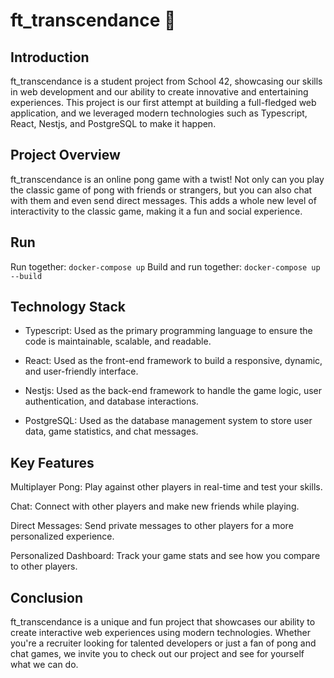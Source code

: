 # ft_transcendance 🏓

## Introduction
ft_transcendance is a student project from School 42, showcasing our skills in web development and our ability to create innovative and entertaining experiences. This project is our first attempt at building a full-fledged web application, and we leveraged modern technologies such as Typescript, React, Nestjs, and PostgreSQL to make it happen.

## Project Overview
ft_transcendance is an online pong game with a twist! Not only can you play the classic game of pong with friends or strangers, but you can also chat with them and even send direct messages. This adds a whole new level of interactivity to the classic game, making it a fun and social experience.

## Run
Run together: `docker-compose up`
Build and run together: `docker-compose up --build`

## Technology Stack
- Typescript: Used as the primary programming language to ensure the code is maintainable, scalable, and readable.

- React: Used as the front-end framework to build a responsive, dynamic, and user-friendly interface.

- Nestjs: Used as the back-end framework to handle the game logic, user authentication, and database interactions.

- PostgreSQL: Used as the database management system to store user data, game statistics, and chat messages.


## Key Features
Multiplayer Pong: Play against other players in real-time and test your skills.

Chat: Connect with other players and make new friends while playing.

Direct Messages: Send private messages to other players for a more personalized experience.

Personalized Dashboard: Track your game stats and see how you compare to other players.


## Conclusion
ft_transcendance is a unique and fun project that showcases our ability to create interactive web experiences using modern technologies. Whether you're a recruiter looking for talented developers or just a fan of pong and chat games, we invite you to check out our project and see for yourself what we can do.
